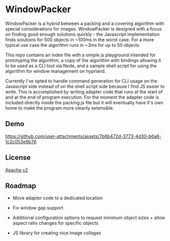 
# WindowPacker

WindowPacker is a hybrid between a packing and a covering algorithm with special considerations for images. WindowPacker is designed with a focus on finding good enough solutions quickly - the Javascript implementation finds solutions for 500 objects in ~100ms in the worst case. For a more typical use case the algorithm runs in ~3ms for up to 50 objects. 

This repo contains an index file with a simple js playground intended for prototyping the algorithm, a copy of the algorithm with bindings allowing it to be used as a CLI tool via Node, and a sample shell script for using the algorithm for window management on hyprland. 

Currently I've opted to handle command generation for CLI usage on the Javascript side instead of on the shell script side because I find JS easier to write. This is accomplished by writing adapter code that runs at the start of and at the end of program execution. For the moment the adapter code is included directly inside the packing.js file but it will eventually have it's own home to make the program more cleanly extensible.


## Demo


https://github.com/user-attachments/assets/7b6b472d-3773-4d30-b6a6-1c2c053e6b76



## License

[Apache v2](https://www.apache.org/licenses/LICENSE-2.0)


## Roadmap

- Move adapter code to a dedicated location

- Fix window gap support

- Additional configuration options to request minimum object sizes + allow aspect ratio changes for specific objects

- JS library for creating nice image collages

